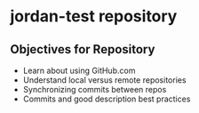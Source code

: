 # jordan-test repository
## Objectives for Repository

* Learn about using GitHub.com
* Understand local versus remote repositories
* Synchronizing commits between repos
* Commits and good description best practices
